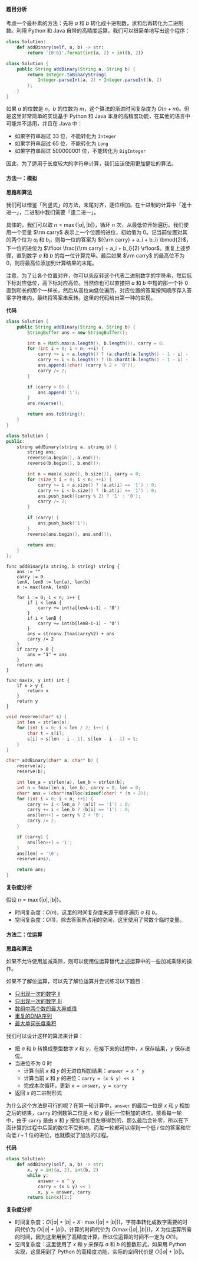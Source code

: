 #### 题目分析

考虑一个最朴素的方法：先将 $a$ 和 $b$ 转化成十进制数，求和后再转化为二进制数。利用 Python 和 Java 自带的高精度运算，我们可以很简单地写出这个程序：

```python [pre-Python3]
class Solution:
    def addBinary(self, a, b) -> str:
        return '{0:b}'.format(int(a, 2) + int(b, 2))
```

```java [pre-Java]
class Solution {
    public String addBinary(String a, String b) {
        return Integer.toBinaryString(
            Integer.parseInt(a, 2) + Integer.parseInt(b, 2)
        );
    }
}
```

如果 $a$ 的位数是 $n$，$b$ 的位数为 $m$，这个算法的渐进时间复杂度为 $O(n + m)$。但是这里非常简单的实现基于 Python 和 Java 本身的高精度功能，在其他的语言中可能并不适用，并且在 Java 中：

+ 如果字符串超过 $33$ 位，不能转化为 `Integer`
+ 如果字符串超过 $65$ 位，不能转化为 `Long`
+ 如果字符串超过 $500000001$ 位，不能转化为 `BigInteger`

因此，为了适用于长度较大的字符串计算，我们应该使用更加健壮的算法。


#### 方法一：模拟

**思路和算法**

我们可以借鉴「列竖式」的方法，末尾对齐，逐位相加。在十进制的计算中「逢十进一」，二进制中我们需要「逢二进一」。

具体的，我们可以取 $n = \max\{ |a|, |b| \}$，循环 $n$ 次，从最低位开始遍历。我们使用一个变量 $\rm carry$ 表示上一个位置的进位，初始值为 $0$。记当前位置对其的两个位为 $a_i$ 和 $b_i$，则每一位的答案为 $({\rm carry} + a_i + b_i) \bmod{2}$，下一位的进位为 $\lfloor \frac{{\rm carry} + a_i + b_i}{2} \rfloor$。重复上述步骤，直到数字 $a$ 和 $b$ 的每一位计算完毕。最后如果 $\rm carry$ 的最高位不为 $0$，则将最高位添加到计算结果的末尾。

注意，为了让各个位置对齐，你可以先反转这个代表二进制数字的字符串，然后低下标对应低位，高下标对应高位。当然你也可以直接把 $a$ 和 $b$ 中短的那一个补 $0$ 直到和长的那个一样长，然后从高位向低位遍历，对应位置的答案按照顺序存入答案字符串内，最终将答案串反转。这里的代码给出第一种的实现。

**代码**

```Java [sol1-Java]
class Solution {
    public String addBinary(String a, String b) {
        StringBuffer ans = new StringBuffer();

        int n = Math.max(a.length(), b.length()), carry = 0;
        for (int i = 0; i < n; ++i) {
            carry += i < a.length() ? (a.charAt(a.length() - 1 - i) - '0') : 0;
            carry += i < b.length() ? (b.charAt(b.length() - 1 - i) - '0') : 0;
            ans.append((char) (carry % 2 + '0'));
            carry /= 2;
        }

        if (carry > 0) {
            ans.append('1');
        }
        ans.reverse();

        return ans.toString();
    }
}
```

```cpp [sol1-C++]
class Solution {
public:
    string addBinary(string a, string b) {
        string ans;
        reverse(a.begin(), a.end());
        reverse(b.begin(), b.end());

        int n = max(a.size(), b.size()), carry = 0;
        for (size_t i = 0; i < n; ++i) {
            carry += i < a.size() ? (a.at(i) == '1') : 0;
            carry += i < b.size() ? (b.at(i) == '1') : 0;
            ans.push_back((carry % 2) ? '1' : '0');
            carry /= 2;
        }

        if (carry) {
            ans.push_back('1');
        }
        reverse(ans.begin(), ans.end());

        return ans;
    }
};
```

```golang [sol1-Golang]
func addBinary(a string, b string) string {
    ans := ""
    carry := 0
    lenA, lenB := len(a), len(b)
    n := max(lenA, lenB)

    for i := 0; i < n; i++ {
        if i < lenA {
            carry += int(a[lenA-i-1] - '0')
        }
        if i < lenB {
            carry += int(b[lenB-i-1] - '0')
        }
        ans = strconv.Itoa(carry%2) + ans
        carry /= 2
    }
    if carry > 0 {
        ans = "1" + ans
    }
    return ans
}

func max(x, y int) int {
    if x > y {
        return x
    }
    return y
}
```

```c [sol1-c]
void reserve(char* s) {
    int len = strlen(s);
    for (int i = 0; i < len / 2; i++) {
        char t = s[i];
        s[i] = s[len - i - 1], s[len - i - 1] = t;
    }
}

char* addBinary(char* a, char* b) {
    reserve(a);
    reserve(b);

    int len_a = strlen(a), len_b = strlen(b);
    int n = fmax(len_a, len_b), carry = 0, len = 0;
    char* ans = (char*)malloc(sizeof(char) * (n + 2));
    for (int i = 0; i < n; ++i) {
        carry += i < len_a ? (a[i] == '1') : 0;
        carry += i < len_b ? (b[i] == '1') : 0;
        ans[len++] = carry % 2 + '0';
        carry /= 2;
    }

    if (carry) {
        ans[len++] = '1';
    }
    ans[len] = '\0';
    reserve(ans);

    return ans;
}
```

**复杂度分析**

假设 $n = \max\{ |a|, |b| \}$。

- 时间复杂度：$O(n)$，这里的时间复杂度来源于顺序遍历 $a$ 和 $b$。
- 空间复杂度：$O(1)$，除去答案所占用的空间，这里使用了常数个临时变量。

#### 方法二：位运算

**思路和算法**

如果不允许使用加减乘除，则可以使用位运算替代上述运算中的一些加减乘除的操作。

如果不了解位运算，可以先了解位运算并尝试练习以下题目：

+ [只出现一次的数字 II](https://leetcode-cn.com/problems/single-number-ii/)
+ [只出现一次的数字 III](https://leetcode-cn.com/problems/single-number-iii/)
+ [数组中两个数的最大异或值](https://leetcode-cn.com/problems/maximum-xor-of-two-numbers-in-an-array/)
+ [重复的DNA序列](https://leetcode-cn.com/problems/repeated-dna-sequences/)
+ [最大单词长度乘积](https://leetcode-cn.com/problems/maximum-product-of-word-lengths/)

我们可以设计这样的算法来计算：

+ 把 $a$ 和 $b$ 转换成整型数字 $x$ 和 $y$，在接下来的过程中，$x$ 保存结果，$y$ 保存进位。
+ 当进位不为 $0$ 时
  + 计算当前 $x$ 和 $y$ 的无进位相加结果：`answer = x ^ y`
  + 计算当前 $x$ 和 $y$ 的进位：`carry = (x & y) << 1`
  + 完成本次循环，更新 `x = answer`，`y = carry`
+ 返回 $x$ 的二进制形式

为什么这个方法是可行的呢？在第一轮计算中，`answer` 的最后一位是 $x$ 和 $y$ 相加之后的结果，`carry` 的倒数第二位是 $x$ 和 $y$ 最后一位相加的进位。接着每一轮中，由于 `carry` 是由 $x$ 和 $y$ 按位与并且左移得到的，那么最后会补零，所以在下面计算的过程中后面的数位不受影响，而每一轮都可以得到一个低 $i$ 位的答案和它向低 $i + 1$ 位的进位，也就模拟了加法的过程。

**代码**

```python [sol2-Python3]
class Solution:
    def addBinary(self, a, b) -> str:
        x, y = int(a, 2), int(b, 2)
        while y:
            answer = x ^ y
            carry = (x & y) << 1
            x, y = answer, carry
        return bin(x)[2:]
```

**复杂度分析**

- 时间复杂度：$O(|a| + |b| + X \cdot \max ({|a| + |b|}))$，字符串转化成数字需要的时间代价为 $O(|a| + |b|)$，计算的时间代价为 $O(\max \{ |a|, |b| \})$，$X$ 为位运算所需的时间，因为这里用到了高精度计算，所以位运算的时间不一定为 $O(1)$。
- 空间复杂度：这里使用了 $x$ 和 $y$ 来保存 $a$ 和 $b$ 的整数形式，如果用 Python 实现，这里用到了 Python 的高精度功能，实际的空间代价是 $O(|a| + |b|)$。